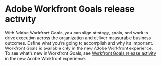 

# Adobe Workfront Goals release activity

With Adobe Workfront Goals, you can align strategy, goals, and work to drive execution across the organization and deliver measurable business outcomes. Define what you’re going to accomplish and why it’s important.
Workfront Goals is available only in the new Adobe Workfront experience. To see what's new in Workfront Goals, see [Workfront Goals release activity](https://one.workfront.com/s/document-item?bundleId=the-new-workfront-experience&topicId=Content%2FProduct_Announcements%2FProduct_releases%2FGoals_release_activity%2Fgoals-release-activity.htm) in the new Adobe Workfront experience.  